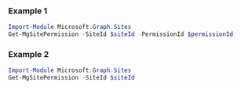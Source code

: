### Example 1
```powershell
Import-Module Microsoft.Graph.Sites
Get-MgSitePermission -SiteId $siteId -PermissionId $permissionId
```
### Example 2
```powershell
Import-Module Microsoft.Graph.Sites
Get-MgSitePermission -SiteId $siteId
```
